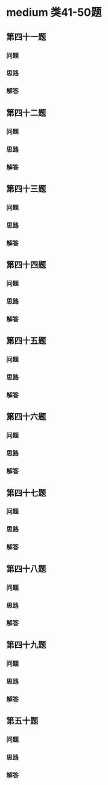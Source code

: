 # medium 类41-50题

## 第四十一题

### 问题

### 思路

### 解答

## 第四十二题

### 问题

### 思路

### 解答

## 第四十三题

### 问题

### 思路

### 解答

## 第四十四题

### 问题

### 思路

### 解答

## 第四十五题

### 问题

### 思路

### 解答

## 第四十六题

### 问题

### 思路

### 解答

## 第四十七题

### 问题

### 思路

### 解答

## 第四十八题

### 问题

### 思路

### 解答

## 第四十九题

### 问题

### 思路

### 解答

## 第五十题

### 问题

### 思路

### 解答
